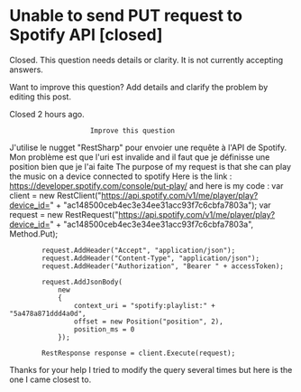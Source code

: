 
# Unable to send PUT request to Spotify API [closed]







Closed. This question needs details or clarity. It is not currently accepting answers.
                        
                    










Want to improve this question? Add details and clarify the problem by editing this post.


Closed 2 hours ago.







                        Improve this question
                    



J'utilise le nugget "RestSharp" pour envoier une requête à l'API de Spotify.
Mon problème est que l'uri est invalide and il faut que je définisse une position  bien que je l'ai faite
The purpose of my request is that she can play the music on a device connected to spotify
Here is the link : https://developer.spotify.com/console/put-play/
and here is my code :
var client = new RestClient("https://api.spotify.com/v1/me/player/play?device_id=" + "ac148500ceb4ec3e34ee31acc93f7c6cbfa7803a");
            var request = new RestRequest("https://api.spotify.com/v1/me/player/play?device_id=" + "ac148500ceb4ec3e34ee31acc93f7c6cbfa7803a", Method.Put);

            request.AddHeader("Accept", "application/json");
            request.AddHeader("Content-Type", "application/json");
            request.AddHeader("Authorization", "Bearer " + accessToken);

            request.AddJsonBody(
                new
                {
                    context_uri = "spotify:playlist:" + "5a478a871ddd4a0d",
                    offset = new Position("position", 2),
                    position_ms = 0
                });

            RestResponse response = client.Execute(request);

Thanks for your help
I tried to modify the query several times but here is the one I came closest to.

        